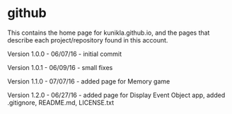 # github

This contains the home page for kunikla.github.io, and the pages
that describe each project/repository found in this account.

Version 1.0.0 - 06/07/16 - initial commit

Version 1.0.1 - 06/09/16 - small fixes

Version 1.1.0 - 07/07/16 - added page for Memory game

Version 1.2.0 - 06/27/16 - added page for Display Event Object app,
added .gitignore, README.md, LICENSE.txt